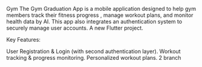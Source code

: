 Gym
The Gym Graduation App is a mobile application designed to help gym members track their fitness progress , manage workout plans, and monitor health data by AI. This app also integrates an authentication system to securely manage user accounts.
A new Flutter project.

Key Features:

User Registration & Login (with second authentication layer).
Workout tracking & progress monitoring.
Personalized workout plans.
2 branch
